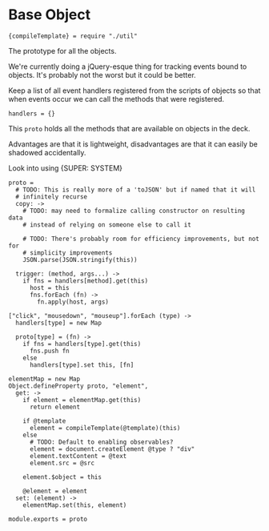 Base Object
===========

    {compileTemplate} = require "./util"

The prototype for all the objects.

We're currently doing a jQuery-esque thing for tracking events bound to objects.
It's probably not the worst but it could be better.

Keep a list of all event handlers registered from the scripts of objects so
that when events occur we can call the methods that were registered.

    handlers = {}

This `proto` holds all the methods that are available on objects in the deck.

Advantages are that it is lightweight, disadvantages are that it can easily be
shadowed accidentally.

Look into using {SUPER: SYSTEM}

    proto =
      # TODO: This is really more of a 'toJSON' but if named that it will
      # infinitely recurse
      copy: ->
        # TODO: may need to formalize calling constructor on resulting data
        # instead of relying on someone else to call it

        # TODO: There's probably room for efficiency improvements, but not for
        # simplicity improvements
        JSON.parse(JSON.stringify(this))

      trigger: (method, args...) ->
        if fns = handlers[method].get(this)
          host = this
          fns.forEach (fn) ->
            fn.apply(host, args)

    ["click", "mousedown", "mouseup"].forEach (type) ->
      handlers[type] = new Map

      proto[type] = (fn) ->
        if fns = handlers[type].get(this)
          fns.push fn
        else
          handlers[type].set this, [fn]

    elementMap = new Map
    Object.defineProperty proto, "element",
      get: ->
        if element = elementMap.get(this)
          return element

        if @template
          element = compileTemplate(@template)(this)
        else
          # TODO: Default to enabling observables?
          element = document.createElement @type ? "div"
          element.textContent = @text
          element.src = @src

        element.$object = this

        @element = element
      set: (element) ->
        elementMap.set(this, element)

    module.exports = proto
